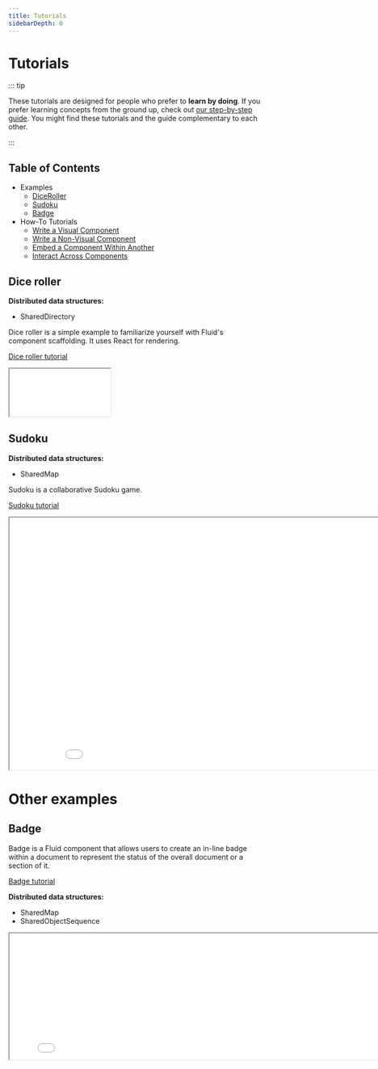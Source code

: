 ```yaml
---
title: Tutorials
sidebarDepth: 0
---
```



# Tutorials

::: tip

These tutorials are designed for people who prefer to **learn by doing**. If you prefer learning concepts from the
ground up, check out [our step-by-step guide](../docs/getting-started.md). You might find these tutorials and the guide
complementary to each other.

:::

## Table of Contents
* Examples
  * [DiceRoller](./dice-roller.md)
  * [Sudoku](./sudoku.md)
  * [Badge](./badge.md)
* How-To Tutorials
  * [Write a Visual Component](./visual-component.md)
  * [Write a Non-Visual Component](./data-component.md)
  * [Embed a Component Within Another](./embed-components.md)
  * [Interact Across Components](./cross-component.md)

## Dice roller

**Distributed data structures:**

- SharedDirectory

Dice roller is a simple example to familiarize yourself with Fluid's component scaffolding. It uses React for rendering.

[Dice roller tutorial](./dice-roller.md)

<style>
  iframe#diceroller {
    height: 95px;
    width: 200px;
  }
</style>

<iframe id="diceroller" src="/fluid/diceroller.html"></iframe>

## Sudoku

**Distributed data structures:**

- SharedMap

Sudoku is a collaborative Sudoku game.

[Sudoku tutorial](./sudoku.md)

<style>
  iframe#sudoku {
    height: 500px;
    width: 910px;
  }
</style>

<iframe id="sudoku" src="/fluid/sudoku.html"></iframe>

# Other examples

## Badge

Badge is a Fluid component that allows users to create an in-line badge within a document to represent the status
of the overall document or a section of it.

[Badge tutorial](./badge.md)

**Distributed data structures:**

- SharedMap
- SharedObjectSequence

<style>
  iframe#badge {
    height: 250px;
    width: 800px;
  }
</style>

<iframe id="badge" src="/fluid/badge.html"></iframe>
